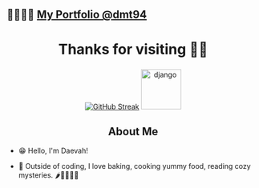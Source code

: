 <!--
**dmt94/dmt94** is a ✨ _special_ ✨ repository because its `README.md` (this file) appears on your GitHub profile.

-->

## 🤖👩‍💻🚀 <a href="https://daevahtayl.com/">My Portfolio @dmt94</a>

<h1 align="center">Thanks for visiting 🍳🔥</h1>
<h3 align="center"></h3>


<div align="center">

[![GitHub Streak](https://streak-stats.demolab.com?user=dmt94&theme=codestackr&border_radius=10&date_format=n%2Fj%5B%2FY%5D&ring=EB0F0F)](https://git.io/streak-stats)
<img src="https://pic.funnygifsbox.com/uploads/2020/09/funnygifsbox.com-2020-09-24-07-53-11-65.gif" alt="django" width="80" height="80"/>
  
</div>

<h2 align="center">About Me</h2>

- 😁 Hello, I'm Daevah!

- 🍵 Outside of coding, I love baking, cooking yummy food, reading cozy mysteries. 🌶️👩‍🍳🕵️‍♀️



